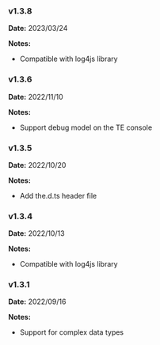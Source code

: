 ### v1.3.8
**Date:** 2023/03/24

**Notes:**

* Compatible with log4js library

### v1.3.6
**Date:** 2022/11/10

**Notes:**

* Support debug model on the TE console

### v1.3.5
**Date:** 2022/10/20

**Notes:**

* Add the.d.ts header file

### v1.3.4
**Date:** 2022/10/13

**Notes:**

* Compatible with log4js library

### v1.3.1
**Date:** 2022/09/16

**Notes:**

* Support for complex data types